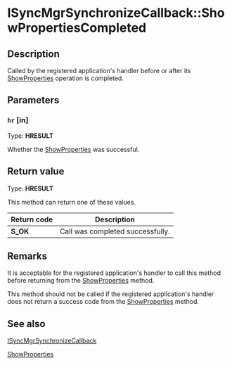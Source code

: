 # ISyncMgrSynchronizeCallback::ShowPropertiesCompleted

## Description

Called by the registered application's handler before or after its
[ShowProperties](https://learn.microsoft.com/windows/desktop/api/mobsync/nf-mobsync-isyncmgrsynchronize-showproperties) operation is completed.

## Parameters

### `hr` [in]

Type: **HRESULT**

Whether the [ShowProperties](https://learn.microsoft.com/windows/desktop/api/mobsync/nf-mobsync-isyncmgrsynchronize-showproperties) was successful.

## Return value

Type: **HRESULT**

This method can return one of these values.

| Return code | Description |
| --- | --- |
| **S_OK** | Call was completed successfully. |

## Remarks

It is acceptable for the registered application's handler to call this method before returning from the [ShowProperties](https://learn.microsoft.com/windows/desktop/api/mobsync/nf-mobsync-isyncmgrsynchronize-showproperties) method.

This method should not be called if the registered application's handler does not return a success code from the [ShowProperties](https://learn.microsoft.com/windows/desktop/api/mobsync/nf-mobsync-isyncmgrsynchronize-showproperties) method.

## See also

[ISyncMgrSynchronizeCallback](https://learn.microsoft.com/windows/desktop/api/mobsync/nn-mobsync-isyncmgrsynchronizecallback)

[ShowProperties](https://learn.microsoft.com/windows/desktop/api/mobsync/nf-mobsync-isyncmgrsynchronize-showproperties)